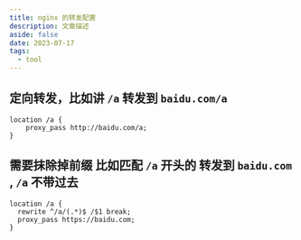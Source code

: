 ```yaml
---
title: nginx 的转发配置
description: 文章描述
aside: false
date: 2023-07-17
tags:
  - tool
---
```





## 定向转发，比如讲 `/a` 转发到 `baidu.com/a`


```conf$$
location /a {
    proxy_pass http://baidu.com/a;
}
```

## 需要抹除掉前缀 比如匹配 `/a` 开头的 转发到 `baidu.com` , `/a` 不带过去

```
location /a {
  rewrite ^/a/(.*)$ /$1 break;
  proxy_pass https://baidu.com;
}
```
